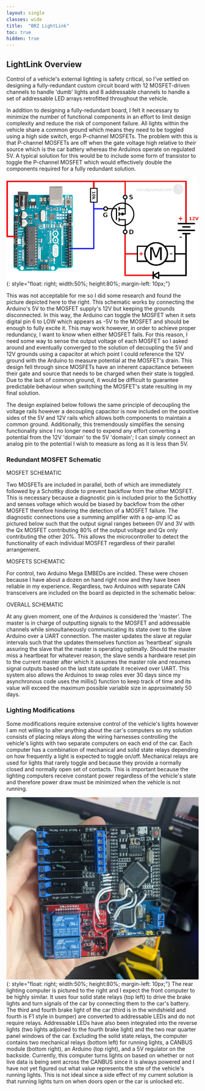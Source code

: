 ```yaml
---
layout: single
classes: wide
title:  "BRZ LightLink"
toc: true
hidden: true
---
```


## LightLink Overview

Control of a vehicle's external lighting is safety critical, so I've settled on designing a fully-redundant custom circuit board with 12 MOSFET-driven channels to handle 'dumb' lights and 8 addressable channels to handle a set of addressable LED arrays retrofitted throughout the vehicle. 

In addition to designing a fully-redundant board, I felt it necessary to minimize the number of functional components in an effort to limit design complexity and reduce the risk of component failure. All lights within the vehicle share a common ground which means they need to be toggled using a high side switch, ergo P-channel MOSFETs. The problem with this is that P-channel MOSFETs are off when the gate voltage high relative to *their* source which is the car battery whereas the Arduinos operate on regulated 5V. A typical solution for this would be to include some form of transistor to toggle the P-channel MOSFET which would effectively double the components required for a fully redundant solution. 

![Picture of plan](/assets/img/brz/weird_arduino_p_channel_mosfet.png){: style="float: right; width:50%; height:80%; margin-left: 10px;"}

This was not acceptable for me so I did some research and found the picture depicted here to the right. This schematic works by connecting the Arduino's 5V to the MOSFET supply's 12V but keeping the grounds disconnected. In this way, the Arduino can toggle the MOSFET when it sets digital pin 6 to LOW which appears as -5V to the MOSFET and should be enough to fully excite it. This may work however, in order to achieve proper redundancy, I want to know when either MOSFET fails. For this reason, I need some way to sense the output voltage of each MOSFET so I asked around and eventually converged to the solution of decoupling the 5V and 12V grounds using a capacitor at which point I could reference the 12V ground with the Arduino to measure potential at the MOSFET's drain. This design fell through since MOSFETs have an inherent capacitance between their gate and source that needs to be charged when their state is toggled. Due to the lack of common ground, it would be difficult to guarantee predictable behaviour when switching the MOSFET's state resulting in my final solution.

The design explained below follows the same principle of decoupling the voltage rails however a decoupling capacitor is now included on the positive sides of the 5V and 12V rails which allows both components to maintain a common ground. Additionally, this tremendously simplifies the sensing functionality since I no longer need to expend any effort converting a potential from the 12V 'domain' to the 5V 'domain'; I can simply connect an analog pin to the potential I wish to measure as long as it is less than 5V.

### Redundant MOSFET Schematic

MOSFET SCHEMATIC

Two MOSFETs are included in parallel, both of which are immediately followed by a Schottky diode to prevent backflow from the other MOSFET. This is necessary because a diagnostic pin is included prior to the Schottky and senses voltage which would be biased by backflow from the other MOSFET therefore hindering the detection of a MOSFET failure. The diagnostic connections use a summing amplifier with a op-amp IC as pictured below such that the output signal ranges between 0V and 3V with the Qx MOSFET contributing 80% of the output voltage and Qx only contributing the other 20%. This allows the microcontroller to detect the functionality of each individual MOSFET regardless of their parallel arrangement.

MOSFETS SCHEMATIC

For control, two Arduino Mega EMBEDs are inclded. These were chosen because I have about a dozen on hand right now and they have been reliable in my experience. Regardless, two Arduinos with separate CAN transceivers are included on the board as depicted in the schematic below:

OVERALL SCHEMATIC

At any given moment, one of the Arduinos is considered the 'master'. The master is in charge of outputting signals to the MOSFET and addressable channels while simoultaneously communicating its state over to the slave Arduino over a UART connection. The master updates the slave at regular intervals such that the updates themselves function as 'heartbeat' signals assuring the slave that the master is operating optimally. Should the master miss a heartbeat for whatever reason, the slave sends a hardware reset pin to the current master after which it assumes the master role and resumes signal outputs based on the last state update it received over UART. This system also allows the Arduinos to swap roles ever 30 days since my asynchronous code uses the millis() function to keep track of time and its value will exceed the maximum possible variable size in approximately 50 days.

### Lighting Modifications

Some modifications require extensive control of the vehicle's lights however I am not willing to alter anything about the car's computers so my solution consists of placing relays along the wiring harnesses controlling the vehicle's lights with two separate computers on each end of the car. Each computer has a combination of mechanical and solid state relays depending on how frequently a light is expected to toggle on/off. Mechanical relays are used for lights that rarely toggle and because they provide a normally closed and normally open set of contacts. This is important because the lighting computers receive constant power regardless of the vehicle's state and therefore power draw must be minimized when the vehicle is not running.

![Rear light manager computer](/assets/img/brz/rear_light_manager.jpg){: style="float: right; width:50%; height:80%; margin-left: 10px;"} The rear lighting computer is pictured to the right and I expect the front computer to be highly similar. It uses four solid state relays (top left) to drive the brake lights and turn signals of the car by connecting them to the car's battery. The third and fourth brake light of the car (third is in the windshield and fourth is F1 style in bumper) are converted to addressable LEDs and do not require relays. Addressable LEDs have also been integrated into the reverse lights (two lights adjoined to the fourth brake light) and the two rear quarter panel windows of the car. Excluding the solid state relays, the computer contains two mechanical relays (bottom left) for running lights, a CANBUS module (bottom right), an Arduino (top right), and a 5V regulator on the backside. Currently, this computer turns lights on based on whether or not live data is being sent across the CANBUS since it is always powered and I have not yet figured out what value represents the stte of the vehicle's running lights. This is not ideal since a side effect of my current solution is that running lights turn on when doors open or the car is unlocked etc.